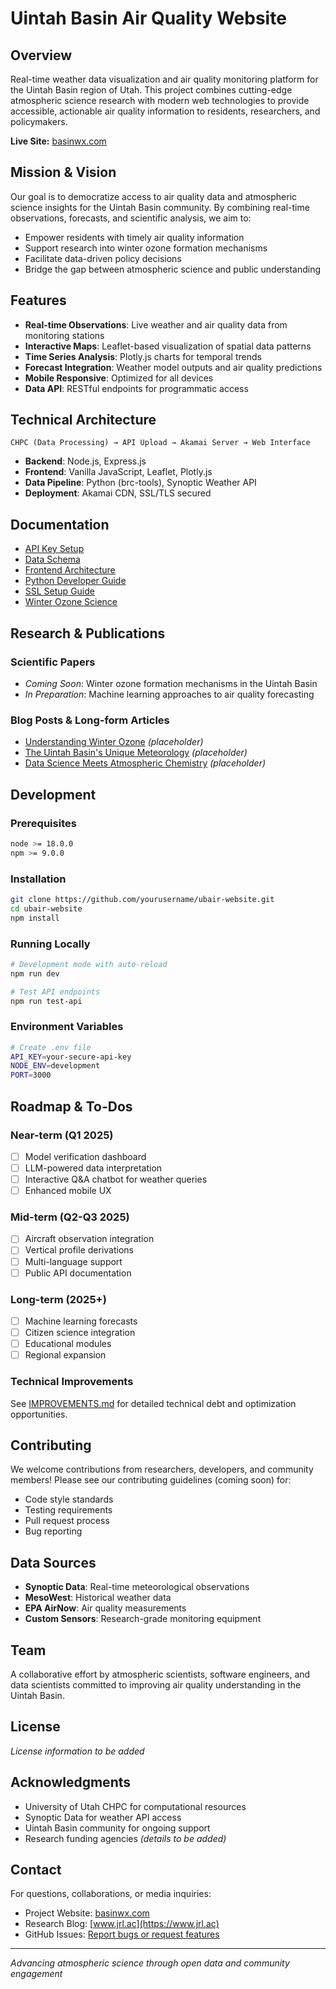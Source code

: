 # Uintah Basin Air Quality Website

## Overview

Real-time weather data visualization and air quality monitoring platform for the Uintah Basin region of Utah. This project combines cutting-edge atmospheric science research with modern web technologies to provide accessible, actionable air quality information to residents, researchers, and policymakers.

**Live Site:** [basinwx.com](https://basinwx.com)

## Mission & Vision

Our goal is to democratize access to air quality data and atmospheric science insights for the Uintah Basin community. By combining real-time observations, forecasts, and scientific analysis, we aim to:

- Empower residents with timely air quality information
- Support research into winter ozone formation mechanisms
- Facilitate data-driven policy decisions
- Bridge the gap between atmospheric science and public understanding

## Features

- **Real-time Observations**: Live weather and air quality data from monitoring stations
- **Interactive Maps**: Leaflet-based visualization of spatial data patterns
- **Time Series Analysis**: Plotly.js charts for temporal trends
- **Forecast Integration**: Weather model outputs and air quality predictions
- **Mobile Responsive**: Optimized for all devices
- **Data API**: RESTful endpoints for programmatic access

## Technical Architecture

```
CHPC (Data Processing) → API Upload → Akamai Server → Web Interface
```

- **Backend**: Node.js, Express.js
- **Frontend**: Vanilla JavaScript, Leaflet, Plotly.js
- **Data Pipeline**: Python (brc-tools), Synoptic Weather API
- **Deployment**: Akamai CDN, SSL/TLS secured

## Documentation

- [API Key Setup](docs/API-KEY-SETUP.md)
- [Data Schema](docs/DATA-SCHEMA.md)
- [Frontend Architecture](docs/FRONTEND-ARCHITECTURE.md)
- [Python Developer Guide](docs/PYTHON-DEVELOPER-GUIDE.md)
- [SSL Setup Guide](docs/SSL-SETUP.md)
- [Winter Ozone Science](docs/WINTER-OZONE-SCIENCE.md)

## Research & Publications

### Scientific Papers
- *Coming Soon*: Winter ozone formation mechanisms in the Uintah Basin
- *In Preparation*: Machine learning approaches to air quality forecasting

### Blog Posts & Long-form Articles
- [Understanding Winter Ozone](https://www.jrl.ac/winter-ozone-primer) *(placeholder)*
- [The Uintah Basin's Unique Meteorology](https://www.jrl.ac/basin-meteorology) *(placeholder)*
- [Data Science Meets Atmospheric Chemistry](https://www.jrl.ac/data-science-atmosphere) *(placeholder)*

## Development

### Prerequisites
```bash
node >= 18.0.0
npm >= 9.0.0
```

### Installation
```bash
git clone https://github.com/yourusername/ubair-website.git
cd ubair-website
npm install
```

### Running Locally
```bash
# Development mode with auto-reload
npm run dev

# Test API endpoints
npm run test-api
```

### Environment Variables
```bash
# Create .env file
API_KEY=your-secure-api-key
NODE_ENV=development
PORT=3000
```

## Roadmap & To-Dos

### Near-term (Q1 2025)
- [ ] Model verification dashboard
- [ ] LLM-powered data interpretation
- [ ] Interactive Q&A chatbot for weather queries
- [ ] Enhanced mobile UX

### Mid-term (Q2-Q3 2025)
- [ ] Aircraft observation integration
- [ ] Vertical profile derivations
- [ ] Multi-language support
- [ ] Public API documentation

### Long-term (2025+)
- [ ] Machine learning forecasts
- [ ] Citizen science integration
- [ ] Educational modules
- [ ] Regional expansion

### Technical Improvements
See [IMPROVEMENTS.md](docs/IMPROVEMENTS.md) for detailed technical debt and optimization opportunities.

## Contributing

We welcome contributions from researchers, developers, and community members! Please see our contributing guidelines (coming soon) for:

- Code style standards
- Testing requirements
- Pull request process
- Bug reporting

## Data Sources

- **Synoptic Data**: Real-time meteorological observations
- **MesoWest**: Historical weather data
- **EPA AirNow**: Air quality measurements
- **Custom Sensors**: Research-grade monitoring equipment

## Team

A collaborative effort by atmospheric scientists, software engineers, and data scientists committed to improving air quality understanding in the Uintah Basin.

## License

*License information to be added*

## Acknowledgments

- University of Utah CHPC for computational resources
- Synoptic Data for weather API access
- Uintah Basin community for ongoing support
- Research funding agencies *(details to be added)*

## Contact

For questions, collaborations, or media inquiries:
- Project Website: [basinwx.com](https://basinwx.com)
- Research Blog: [www.jrl.ac](https://www.jrl.ac)
- GitHub Issues: [Report bugs or request features](https://github.com/yourusername/ubair-website/issues)

---

*Advancing atmospheric science through open data and community engagement*